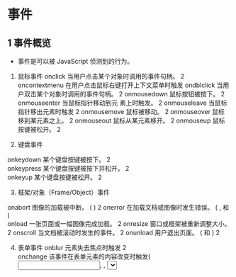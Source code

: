 # 事件

## 1 事件概览

- 事件是可以被 JavaScript 侦测到的行为。
1. 鼠标事件
onclick	当用户点击某个对象时调用的事件句柄。	2
oncontextmenu	在用户点击鼠标右键打开上下文菜单时触发
ondblclick	当用户双击某个对象时调用的事件句柄。	2
onmousedown	鼠标按钮被按下。	2
onmouseenter	当鼠标指针移动到元 素上时触发。	2
onmouseleave	当鼠标指针移出元素时触发	2
onmousemove	鼠标被移动。	2
onmouseover	鼠标移到某元素之上。	2
onmouseout	鼠标从某元素移开。	2
onmouseup	鼠标按键被松开。  2
     
2. 键盘事件
 
onkeydown	某个键盘按键被按下。	2   
onkeypress	某个键盘按键被按下并松开。	2   
onkeyup	某个键盘按键被松开。   2  
 
3. 框架/对象（Frame/Object）事件
 
onabort	图像的加载被中断。 ( <object>)	2
onerror	在加载文档或图像时发生错误。 ( <object>, <body>和 <frameset>)	   
onload	一张页面或一幅图像完成加载。	2
onresize	窗口或框架被重新调整大小。	2
onscroll	当文档被滚动时发生的事件。	2
onunload	用户退出页面。 ( <body> 和 <frameset>)	2     

4. 表单事件
onblur	元素失去焦点时触发	2  
onchange	该事件在表单元素的内容改变时触发( <input>, <keygen>, <select>, 和 <textarea>)	2   
onfocus	元素获取焦点时触发	2  
onfocusin	元素即将获取焦点时触发	2  
onfocusout	元素即将失去焦点时触发	2  
oninput	元素获取用户输入时触发	3   
onreset	表单重置时触发	2   
onsearch	用户向搜索域输入文本时触发 ( <input="search">)	   
onselect	用户选取文本时触发 ( <input> 和 <textarea>)	2  
onsubmit	表单提交时触发	2  

## 2 DOM事件流
- DOM2 级事件规定的事件流包含3个阶段：事件捕获阶段/处于目标阶段和事件冒泡阶段。
首先是事件捕获（Netscape 事件流），然后是目标接收到事件，最后是冒泡阶段（IE浏览器事件流）。
- DOM0级事件，触发的事件均在冒泡阶段执行
- **实际浏览器实现过程中在捕获和冒泡阶段皆触发目标上的事件（DOM2级绑定）**。        
![DOM事件流](./DOM事件流.png)

示例：1事件流.html

0. HTML事件处理程序
HTML事件处理程序即在标签内写事件，如：
<input type='button' value='Click Me' onclick = 'alert(111)'>


1. DOM 0级事件处理程序

- 为同一个元素/标签绑定多个同类型事件的时候（如给上面的这个btn元素绑定3个点击事件），是不被允许的，后面绑定的处理函数会覆盖前面绑定的；  
- DOM0事件绑定，给元素的事件行为绑定方法，这些方法都是在当前元素事件行为的**冒泡阶段**(或者目标阶段)执行的。

示例：2事件(DOM0级).html

```
 
//在JS写onclick=function(){}函数

<input id="myButton" type="button" value="Press Me" onclick="alert('thanks');" >
document.getElementById("myButton").onclick = function () {
    alert('thanks');
}
```

2. 没有DOM 1级事件处理程序
DOM级别1于1998年10月1日成为W3C推荐标准。1级DOM标准中并没有定义事件相关的内容，所以没有所谓的1级DOM事件模型。

3. DOM 2级事件处理程序
- addEventListener / removeEventListener 
- 它们都有三个参数：
   > 第一个参数是事件名（如click）；
   > 第二个参数是事件处理程序函数；
   > 第三个参数如果是true则表示在捕获阶段调用，为false表示在冒泡阶段调用。
- addEventListener():可以为元素添加 __多个__ 事件处理程序，触发时会按照添加顺序依次调用。
- removeEventListener():不能移除匿名添加的函数。
- 只能给某个事件绑定多个 “不同”的方法 ； 如：       
  ele.addEventListener("click",fn1,false);ele.addEventListener("click",fn1,false) ;只执行一次fn1
- dom 0级 事件是元素的私有属性，如onclick， 而addEventListener 是位于 EventTarget上   

4. DOM 3级事件
在DOM 2级事件的基础上添加了更多的事件类型。

- UI事件，当用户与页面上的元素交互时触发，如：load、scroll   
- 焦点事件，当元素获得或失去焦点时触发，如：blur、focus              
- 鼠标事件，当用户通过鼠标在页面执行操作时触发如：dblclick、mouseup                
- 滚轮事件，当使用鼠标滚轮或类似设备时触发，如：mousewheel             
- 文本事件，当在文档中输入文本时触发，如：textInput                
- 键盘事件，当用户通过键盘在页面上执行操作时触发，如：keydown、keypress           
- 合成事件，当为IME（输入法编辑器）输入字符时触发，如：compositionstart                   
- 变动事件，当底层DOM结构发生变化时触发，如：DOMsubtreeModified                 
- 同时DOM3级事件也允许使用者自定义一些事件。               
 


5. IE 事件处理程序
- attachEvent/ detachEvent
- 接受2个参数，事件名称和事件处理回调函数；只支持冒泡
IE6~8 问题：
> 绑定的多个事件处理函数，顺序执行并不是按照绑定的顺序执行
> 绑定多个相同的事件处理函数，可以多次执行，标准浏览器则不会重复执行
> 事件中的this 是window ，不是绑定的事件的元素
 


```
   var EventUtil = {
       addHandler:function (ele,type,handler) {
           if(ele.addEventListener){
               ele.addEventListener("type",handler,false);
           }else if(ele.attachEvent){
               ele.attachEvent("on"+type,handler);
           }else{
               ele["on"+type] = handler;
           }
       },
       removeHandler:function (ele,type,handler) {
           if(ele.removeEventListener){
               ele.removeEventListener("type",handler,false);
           }else if(ele.detachEvent){
               ele.detachEvent("on"+type,handler);
           }else{
               ele["on"+type] = null;
           }
       }
   }
```

## 3 鼠标事件对象
- 鼠标事件触发时，浏览器默认给方法传递一个参数 MouseEvent
- MouseEvent ---> UIEvent ---> Event ---> Object 
- MouseEvent 记录的是页面唯一一个鼠标触发时的相关信息，和在哪个元素上触发没有关系   
- 事件对象兼容性： ie6~8 ,浏览器不给事件绑定的回调函数传递参数，需要从Window.event获取

### 3.1 事件对象属性/方法
- type：事件的类型，如onlick中的click；
- cancelBubble：一个布尔属性，把它设置为true的时候，将停止事件进一步冒泡到包容层次的元素（一个阻止冒泡的历史别名）；(e.cancelBubble = true; 相当于 e.stopPropagation();)
- preventDefault()/ returnValue：函数 / 一个布尔属性，设置为false的时候可以组织浏览器执行默认的事件动作；(e.returnValue = false; 相当于 e.preventDefault();)
- screenX、screenY：鼠标指针相对于显示器左上角的位置，如果
- bubbles: 布尔值，表明事件是否冒泡
- currentTarget: 元素，为事件处理程序当前正在处理事件的那个元素   
- target/srcElement(ie)：事件源，就是发生事件的元素（事件的真正目标）；
- eventPhase:  整数，事件处理程序的阶段
- stopPropagation(): 停止事件冒泡 
- stopImmediatePropagation：既能阻止事件向父元素冒泡，也能阻止元素同事件类型的其它监听器被触发。而 stopPropagation 只能实现前者的效果。


- clientX/clientY：事件发生的时候，鼠标相对于浏览器窗口可视文档区域的左上角的位置；(在DOM标准中，这两个属性值都不考虑文档的滚动情况，
也就是说，无论文档滚动到哪里，只要事件发生在窗口左上角，clientX和clientY都是 0，所以在IE中，要想得到事件发生的坐标相对于文档开头的位置，要加上
document.body.scrollLeft和 document.body.scrollTop)
- offsetX,offsetY/layerX,layerY：事件发生的时候，鼠标相对于源元素左上角的位置；
-  pageX,pageY：检索相对于父要素鼠标水平坐标的整数；
   e.pageX = e.pageX || (e.clientX +(document.documentElement.scrollLeft || document.body.scrollLeft))

- altKey,ctrlKey,shiftKey等：返回一个布尔值；
- keyCode：返回keydown何keyup事件发生的时候按键的代码，以及keypress 事件的Unicode字符；(firefox2不支持 event.keycode，可以用 event.which替代 )


**事件兼任处理**

示例： 3事件(兼容性).html


```
<body style="margin: 1000px">
<form action="post">
    <input  type="text" name="username" value=""><br>
    <input id="myButton" type="button" value="Press Me"  >
</form>
<script type="text/javascript">
    var button = document.getElementById("myButton");
    var EventUtil = {
        addHandler:function (ele,type,handler) {
            if(ele.addEventListener){
                ele.addEventListener(type,handler,false);
            }else if(ele.attachEvent){
                ele.attachEvent("on"+type,handler);
            }else{
                ele["on"+type] = handler;
            }
        },
        removeHandler:function (ele,type,handler) {
            if(ele.removeEventListener){
                ele.removeEventListener(type,handler,false);
            }else if(ele.detachEvent){
                ele.detachEvent("on"+type,handler);
            }else{
                ele["on"+type] = null;
            }
        },
        getEvent:function (e) {
            return e? e : window.event;
        },
        getTarget:function (e) {
            return event.target  || event.srcElement;
        },
        preventDefault:function (e) {
            if(e.preventDefault){
                e.preventDefault();
            }else{
                e.returnValue = false;
            }
        },
        stopPropagation: function (e) {
            if(e.stopPropagation){
                e.stopPropagation(); //可以取消捕获和冒泡
            }else{
                e.cancelBubbble = true;  //ie中使用，只能取消冒泡
            }
        },
        getPageX:function (e) {
            return e.pageX? e.pageX:  (e.clientX +(document.documentElement.scrollLeft || document.body.scrollLeft));
        }
    }

    button.onclick = function (e) {
        // 注意：先获取e对象
        e = EventUtil.getEvent();
        console.log(EventUtil.getPageX(e)); //1036
    }
    EventUtil.addHandler(button,"click",function (e) {
        e = EventUtil.getEvent();
        console.log(EventUtil.getPageX(e)); //1036
    });
</script>
```



**target 与 currentTarget**
- currentTarget 为事件处理程序当前正在处理事件的那个元素   
- target/srcElement(ie)为事件源，就是发生事件的元素（事件的真正目标）

示例：4事件(target).html


**stopImmediatePropagation**

```
// stopImmediatePropagation 示例
const btn = document.querySelector('#btn');
btn.addEventListener('click', event => {
  console.log('btn click 1');

  event.stopImmediatePropagation();
});
btn.addEventListener('click', event => {
  console.log('btn click 2');  // 不执行
});
document.body.addEventListener('click', () => {
  console.log('body click');
});
// btn click 1
 

```

**事件上与鼠标事件相关的位置**
 
- clientX/clientY :光标客户区坐标
- pageX / pageY :光标页面坐标
- screenX /screenY : 光标屏幕坐标
- offsetX /offsetY :光标相对元素边界的x/y 坐标
具体参见下图：

![鼠标事件上的位置](./event-size.jpg)


**修改键**
- event.shiftKey: 布尔值，按下为true
- event.ctrlKey: 布尔值，按下为true
- event.altKey: 布尔值，按下为true
- event.metaKey: 布尔值，按下为true，windows上 Windows键


**相关元素relatedTarget**
发生 mouseover或mouseout事件（只对这2个事件有用，其余事件是为null）时，涉及相关元素relatedTarget 。   
比如移出某个元素1到另一个元素2上，元素1上触发mouseout，相关元素为元素1，与此同时，元素2上触发mouseover，相关元素为元素2.   


**鼠标按钮**
对于mousedown 和 mouseup事件，其event对象上有button属性，    
- 0： 表示主鼠标键
- 1：表示中间鼠标键
- 2：表示次鼠标键 

**键码**
针对键盘事件keydown、keyup，event上有keycode属性，其值与ASCII码对应的小写字母或数字的编码相同    

**字符编码**
发生keypress事件时，event对象有一个charCode属性，其值为字符对应的ASCII编码，(IE8以下采用keycode)        
DOM3 取消了charCode，推出了 key 和char，key取代keycode。 兼容性一般，使用依据事件需求而定。       





## 4 UI 事件
- load ：加载后触发，用于window、img、object等上
- unload：完全卸载后触发
- abort：停止下载时触发
- error：
- select：选择input 或 textarea 中的一个或多个字符时触发
- resize
- scroll

### 4.1 load 事件

0. window、body上都可绑定load事件 
1. img 上绑定load事件，应该在指定src属性之前先指定事件，然后给img的src赋值。img设置了src就会下载。
2. script和link 动态插入时，绑定事件和指定元素的地址（script为src/link为href）的顺序不重要，   
因为只有在指定了src/href后，将其添加到dom中后才开始下载脚本或样式文件。

示例： 5load事件.html

## 5 焦点 事件
- blur：失去焦点触发，不冒泡
- focus：获得焦点触发，不冒泡
- focusin：获得焦点触发，与focus区别为其冒泡
- focusout：获得焦点触发，与blur区别为其冒泡

## 6 滚轮 事件
chrome/edge: mousewheel 事件，滚动鼠标获取的值为 e.wheelDelta，120(向上) -120（向下）
firefox： DOMMouseScroll事件，滚动鼠标获取的值为  e.detail ，-3(向上) 3（向下）

示例： 6滚轮事件.html

```
    var EventUtil = {
        getWheelDelta:function(event){
            if(event.wheelDelta){
                return event.wheelDelta
            }else{
                return -event.detail*40;
            }
        }
    }

```
## 7 鼠标 事件
- click：单击事件
- dbclick：双击事件
- mousedown：鼠标按下
- mouseup：鼠标抬起
- mouseenter：鼠标进入，不冒泡，移动到后代元素不触发
- mouseleave：鼠标移出，不冒泡，移动到后代元素不触发
- mouseout：鼠标移出
- mouseover：鼠标进入
- mousemove：鼠标在元素上移动

示例： 7鼠标移入移出.html

## 8 键盘 事件
- keydown: 键盘按下任意键触发
- keyup: 键盘任意键释放触发
- keypress: 按下字符键触发

## 9 HTML5事件

- contextmenu:鼠标右键触发上下文菜单
示例： 8右键菜单.html

### 9.1 拖拉事件




## 事件委托/事件代理
- 利用事件的冒泡传播机制（触发当前元素的某个行为，它父级所有元素的相关行为都会被触发），如果一个容器中有很多元素都要绑定点击事件，没有必要每个都绑定，只需要给最外层的容器绑定点击事件即可   
在这个方法执行时，通过事件源的区分来进行不同的操作   
  








